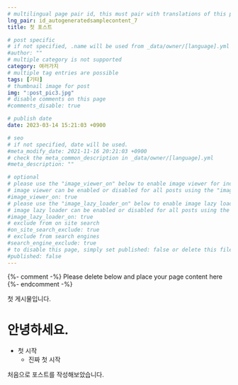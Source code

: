 ```yaml
---
# multilingual page pair id, this must pair with translations of this page. (This name must be unique)
lng_pair: id_autogeneratedsamplecontent_7
title: 첫 포스트

# post specific
# if not specified, .name will be used from _data/owner/[language].yml
#author: ""
# multiple category is not supported
category: 여러가지
# multiple tag entries are possible
tags: [기타]
# thumbnail image for post
img: ":post_pic3.jpg"
# disable comments on this page
#comments_disable: true

# publish date
date: 2023-03-14 15:21:03 +0900

# seo
# if not specified, date will be used.
#meta_modify_date: 2021-11-16 20:21:03 +0900
# check the meta_common_description in _data/owner/[language].yml
#meta_description: ""

# optional
# please use the "image_viewer_on" below to enable image viewer for individual pages or posts (_posts/ or [language]/_posts folders).
# image viewer can be enabled or disabled for all posts using the "image_viewer_posts: true" setting in _data/conf/main.yml.
#image_viewer_on: true
# please use the "image_lazy_loader_on" below to enable image lazy loader for individual pages or posts (_posts/ or [language]/_posts folders).
# image lazy loader can be enabled or disabled for all posts using the "image_lazy_loader_posts: true" setting in _data/conf/main.yml.
#image_lazy_loader_on: true
# exclude from on site search
#on_site_search_exclude: true
# exclude from search engines
#search_engine_exclude: true
# to disable this page, simply set published: false or delete this file
#published: false
---
```


{%- comment -%} Please delete below and place your page content here {%- endcomment -%}

<!-- outline-start -->

첫 게시물입니다.

<!-- outline-end -->

# 안녕하세요.
- 첫 시작
  - 진짜 첫 시작

처음으로 포스트를 작성해보았습니다.
